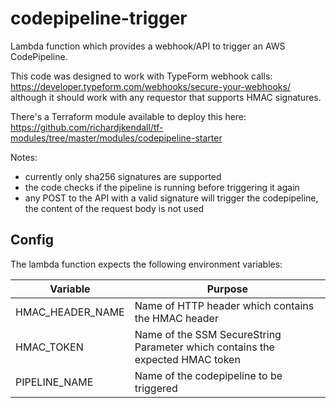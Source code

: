 # codepipeline-trigger
Lambda function which provides a webhook/API to trigger an AWS CodePipeline.

This code was designed to work with TypeForm webhook calls: https://developer.typeform.com/webhooks/secure-your-webhooks/ although it should work with any requestor that supports HMAC signatures.

There's a Terraform module available to deploy this here: https://github.com/richardjkendall/tf-modules/tree/master/modules/codepipeline-starter

Notes: 
* currently only sha256 signatures are supported
* the code checks if the pipeline is running before triggering it again
* any POST to the API with a valid signature will trigger the codepipeline, the content of the request body is not used

## Config

The lambda function expects the following environment variables:

|Variable|Purpose|
|---|---|
|HMAC_HEADER_NAME|Name of HTTP header which contains the HMAC header|
|HMAC_TOKEN|Name of the SSM SecureString Parameter which contains the expected HMAC token|
|PIPELINE_NAME|Name of the codepipeline to be triggered|


